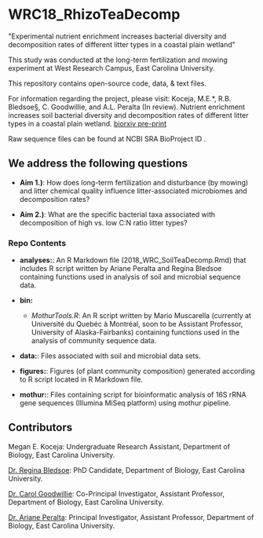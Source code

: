 # WRC18_RhizoTeaDecomp
"Experimental nutrient enrichment increases bacterial diversity and decomposition rates of different litter types in a coastal plain wetland" 

This study was conducted at the long-term fertilization and mowing experiment at West Research Campus, East Carolina University.

This repository contains open-source code, data, & text files.

For information regarding the project, please visit: Koceja, M.E.*, R.B. Bledsoe§, C. Goodwillie, and A.L. Peralta (In review). Nutrient enrichment increases soil bacterial diversity and decomposition rates of different litter types in a coastal plain wetland. [biorxiv pre-print](https://doi.org/10.1101/732883)

Raw sequence files can be found at NCBI SRA BioProject ID .


## We address the following questions

* **Aim 1.)**: How does long-term fertilization and disturbance (by mowing) and litter chemical quality influence litter-associated microbiomes and decomposition rates?

* **Aim 2.)**: What are the specific bacterial taxa associated with decomposition of high vs. low C:N ratio litter types? 

### Repo Contents

* **analyses:**: An R Markdown file (2018_WRC_SoilTeaDecomp.Rmd) that includes R script written by Ariane Peralta and Regina Bledsoe containing functions used in analysis of soil and microbial sequence data.

* **bin:** 
	* *MothurTools.R*: An R script written by Mario Muscarella (currently at Université du Quebéc à Montréal, soon to be Assistant Professor, University of Alaska-Fairbanks) containing functions used in the analysis of community sequence data.

* **data:**: Files associated with soil and microbial data sets. 

* **figures:**: Figures (of plant community composition) generated according to R script located in R Markdown file.

* **mothur:**: Files containing script for bioinformatic analysis of 16S rRNA gene sequences (Illumina MiSeq platform) using mothur pipeline.

## Contributors
Megan E. Koceja: Undergraduate Research Assistant, Department of Biology, East Carolina University.

[Dr. Regina Bledsoe](https://ginabbledsoe.wixsite.com/microbes): PhD Candidate, Department of Biology, East Carolina University.

[Dr. Carol Goodwillie](https://www.goodwillielab.com/): Co-Principal Investigator, Assistant Professor, Department of Biology, East Carolina University.

[Dr. Ariane Peralta](https://www.peraltalab.com): Principal Investigator, Assistant Professor, Department of Biology, East Carolina University. 
